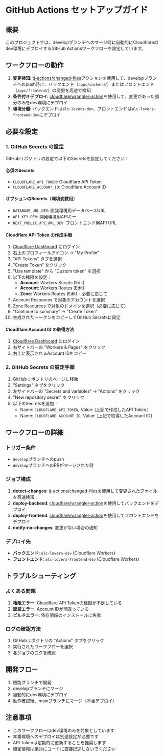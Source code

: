 # GitHub Actions セットアップガイド

## 概要

このプロジェクトでは、developブランチへのマージ時に自動的にCloudflareのdev環境にデプロイするGitHub Actionsワークフローを設定しています。

## ワークフローの動作

1. **変更検知**: [tj-actions/changed-files](https://github.com/marketplace/actions/changed-files)アクションを使用して、developブランチへのpush時に、バックエンド（`apps/backend/`）またはフロントエンド（`apps/frontend/`）の変更を高速で検知
2. **条件付きデプロイ**: [cloudflare/wrangler-action](https://github.com/cloudflare/wrangler-action)を使用して、変更があった部分のみをdev環境にデプロイ
3. **環境分離**: バックエンドは`alc-lovers-dev`、フロントエンドは`alc-lovers-frontend-dev`にデプロイ

## 必要な設定

### 1. GitHub Secrets の設定

GitHubリポジトリの設定で以下のSecretsを設定してください：

#### 必須のSecrets

- `CLOUDFLARE_API_TOKEN`: Cloudflare API Token
- `CLOUDFLARE_ACCOUNT_ID`: Cloudflare Account ID

#### オプションのSecrets（環境変数用）

- `DATABASE_URL_DEV`: 開発環境用データベースURL
- `API_KEY_DEV`: 開発環境用APIキー
- `NEXT_PUBLIC_API_URL_DEV`: フロントエンド用API URL

#### Cloudflare API Token の作成手順

1. [Cloudflare Dashboard](https://dash.cloudflare.com/) にログイン
2. 右上のプロフィールアイコン → "My Profile"
3. "API Tokens" タブを選択
4. "Create Token" をクリック
5. "Use template" から "Custom token" を選択
6. 以下の権限を設定：
   - **Account**: Workers Scripts (Edit)
   - **Account**: Workers Routes (Edit)
   - **Zone**: Workers Routes (Edit) - 必要に応じて
7. Account Resources で対象のアカウントを選択
8. Zone Resources で対象のドメインを選択（必要に応じて）
9. "Continue to summary" → "Create Token"
10. 生成されたトークンをコピーしてGitHub Secretsに設定

#### Cloudflare Account ID の取得方法

1. [Cloudflare Dashboard](https://dash.cloudflare.com/) にログイン
2. 右サイドバーの "Workers & Pages" をクリック
3. 右上に表示されるAccount IDをコピー

### 2. GitHub Secrets の設定手順

1. GitHubリポジトリのページに移動
2. "Settings" タブをクリック
3. 左サイドバーの "Secrets and variables" → "Actions" をクリック
4. "New repository secret" をクリック
5. 以下のSecretsを追加：
   - Name: `CLOUDFLARE_API_TOKEN`, Value: [上記で作成したAPI Token]
   - Name: `CLOUDFLARE_ACCOUNT_ID`, Value: [上記で取得したAccount ID]

## ワークフローの詳細

### トリガー条件

- `develop`ブランチへのpush
- `develop`ブランチへのPRがマージされた時

### ジョブ構成

1. **detect-changes**: [tj-actions/changed-files](https://github.com/marketplace/actions/changed-files)を使用して変更されたファイルを高速検知
2. **deploy-backend**: [cloudflare/wrangler-action](https://github.com/cloudflare/wrangler-action)を使用してバックエンドをデプロイ
3. **deploy-frontend**: [cloudflare/wrangler-action](https://github.com/cloudflare/wrangler-action)を使用してフロントエンドをデプロイ
4. **notify-no-changes**: 変更がない場合の通知

### デプロイ先

- **バックエンド**: `alc-lovers-dev` (Cloudflare Workers)
- **フロントエンド**: `alc-lovers-frontend-dev` (Cloudflare Workers)

## トラブルシューティング

### よくある問題

1. **権限エラー**: Cloudflare API Tokenの権限が不足している
2. **認証エラー**: Account IDが間違っている
3. **ビルドエラー**: 依存関係のインストールに失敗

### ログの確認方法

1. GitHubリポジトリの "Actions" タブをクリック
2. 実行されたワークフローを選択
3. 各ジョブのログを確認

## 開発フロー

1. 機能ブランチで開発
2. developブランチにマージ
3. 自動的にdev環境にデプロイ
4. 動作確認後、mainブランチにマージ（本番デプロイ）

## 注意事項

- このワークフローはdev環境のみを対象としています
- 本番環境へのデプロイは別途設定が必要です
- API Tokenは定期的に更新することを推奨します
- 機密情報は絶対にコードに直接記述しないでください
